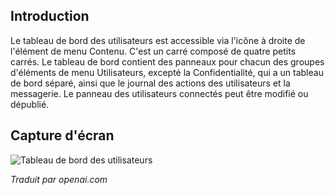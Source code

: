 <!-- Filename: J4.x:Users_Dashboard / Display title: Tableau de bord des utilisateurs -->

## Introduction

Le tableau de bord des utilisateurs est accessible via l'icône à droite de l'élément de menu Contenu. C'est un carré composé de quatre petits carrés. Le tableau de bord contient des panneaux pour chacun des groupes d'éléments de menu Utilisateurs, excepté la Confidentialité, qui a un tableau de bord séparé, ainsi que le journal des actions des utilisateurs et la messagerie. Le panneau des utilisateurs connectés peut être modifié ou dépublié.

## Capture d'écran

![Tableau de bord des utilisateurs](../../../en/images/dashboards/users-dashboard.png)

*Traduit par openai.com*  

